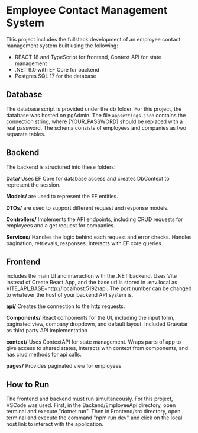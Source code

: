 # Employee Contact Management System

This project includes the fullstack development of an employee contact management system built using the following:

- REACT 18 and TypeScript for frontend, Context API for state management
- .NET 9.0 with EF Core for backend
- Postgres SQL 17 for the database

## Database
The database script is provided under the db folder. For this project, the database was hosted on pgAdmin. The file `appsettings.json` contains the connection string, where [YOUR_PASSWORD] should be replaced with a real password. The schema consists of employees and companies as two separate tables.

## Backend
The backend is structured into these folders:

**Data/** Uses EF Core for database access and creates DbContext to represent the session.

**Models/** are used to represent the EF entities.

**DTOs/** are used to support different request and response models.

**Controllers/** Implements the API endpoints, including CRUD requests for employees and a get request for companies. 

**Services/** Handles the logic behind each request and error checks. Handles pagination, retrievals, responses. Interacts with EF core queries.

## Frontend
Includes the main UI and interaction with the .NET backend. Uses Vite instead of Create React App, and the base url is stored in .env.local as VITE_API_BASE=http://localhost:5192/api. The port number can be changed to whatever the host of your backend API system is.

**api/** Creates the connection to the http requests.

**Components/** React components for the UI, including the input form, paginated view, company dropdown, and default layout. Included Gravatar as third party API implementation

**context/** Uses ContextAPI for state management. Wraps parts of app to give access to shared states, interacts with context from components, and has crud methods for api calls.

**pages/** Provides paginated view for employees

## How to Run
The frontend and backend must run simultaneously. For this project, VSCode was used. First, in the Backend/EmployeeApi directory, open terminal and execute "dotnet run". Then in Frontend/src directory, open terminal and execute the command "npm run dev" and click on the local host link to interact with the application.
